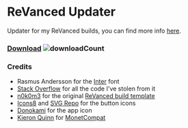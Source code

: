 # ReVanced Updater
Updater for my ReVanced builds, you can find more info [here](https://github.com/LeddaZ/revanced-repo).

### [Download](https://github.com/LeddaZ/ReVancedUpdater/releases/latest) ![downloadCount](https://img.shields.io/github/downloads/LeddaZ/ReVancedUpdater/total?label=Downloads)

### Credits
- Rasmus Andersson for the [Inter](https://fonts.google.com/specimen/Inter) font
- [Stack Overflow](https://stackoverflow.com/) for all the code I've stolen from it
- [n0k0m3](https://github.com/n0k0m3) for the original [ReVanced build template](https://github.com/n0k0m3/revanced-build-template)
- [Icons8](https://icons8.it/) and [SVG Repo](https://www.svgrepo.com/) for the button icons
- [Donokami](https://github.com/Donokami) for the app icon
- [Kieron Quinn](https://github.com/KieronQuinn) for [MonetCompat](https://github.com/KieronQuinn/MonetCompat)
